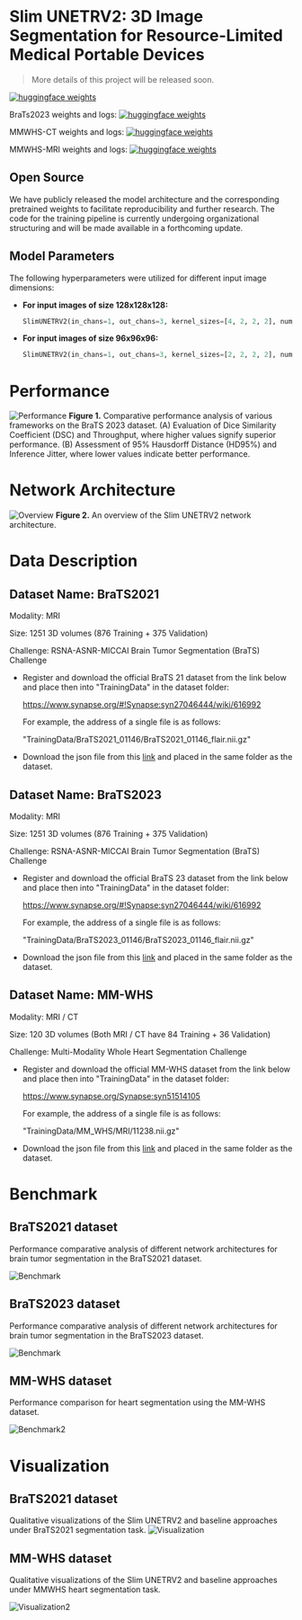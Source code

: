 # Slim UNETRV2: 3D Image Segmentation for Resource-Limited Medical Portable Devices

> More details of this project will be released soon.

[![huggingface weights](https://img.shields.io/badge/%F0%9F%A4%97%20Weights-deepang/slimunetrv2-yellow)](https://huggingface.co/deepang/slimunetrv2)&nbsp;

BraTs2023 weights and logs: [![huggingface weights](https://img.shields.io/badge/Weights%20%26%20logs-brats2023-yellow)](https://huggingface.co/deepang/slimunetrv2/tree/main/brats23)&nbsp;

MMWHS-CT weights and logs: [![huggingface weights](https://img.shields.io/badge/Weights%20%26%20logs-mmwhsct-yellow)](https://huggingface.co/deepang/slimunetrv2/tree/main/mmwhs-ct)&nbsp;

MMWHS-MRI weights and logs: [![huggingface weights](https://img.shields.io/badge/Weights%20%26%20logs-mmwhsmri-yellow)](https://huggingface.co/deepang/slimunetrv2/tree/main/mmwhs-mri)&nbsp;


## Open Source

We have publicly released the model architecture and the corresponding pretrained weights to facilitate reproducibility and further research. The code for the training pipeline is currently undergoing organizational structuring and will be made available in a forthcoming update.

## Model Parameters

The following hyperparameters were utilized for different input image dimensions:

*   **For input images of size 128x128x128:**
    ```python
    SlimUNETRV2(in_chans=1, out_chans=3, kernel_sizes=[4, 2, 2, 2], num_slices_list=[64, 32, 16, 8])
    ```
*   **For input images of size 96x96x96:**
    ```python
    SlimUNETRV2(in_chans=1, out_chans=3, kernel_sizes=[2, 2, 2, 2], num_slices_list=[16, 8, 4, 2])
    ```

# Performance

![Performance](./figures/fig1.png)
**Figure 1.** Comparative performance analysis of various frameworks on the BraTS 2023 dataset. (A) Evaluation of Dice Similarity Coefficient (DSC) and Throughput, where higher values signify superior performance. (B) Assessment of 95% Hausdorff Distance (HD95%) and Inference Jitter, where lower values indicate better performance.

# Network Architecture

![Overview](./figures/Overview.jpg)
**Figure 2.** An overview of the Slim UNETRV2 network architecture.

# Data Description
## Dataset Name: BraTS2021

Modality: MRI

Size: 1251 3D volumes (876 Training + 375 Validation)

Challenge: RSNA-ASNR-MICCAI Brain Tumor Segmentation (BraTS) Challenge

- Register and download the official BraTS 21 dataset from the link below and place then into "TrainingData" in the dataset folder:

  https://www.synapse.org/#!Synapse:syn27046444/wiki/616992

  For example, the address of a single file is as follows:

  "TrainingData/BraTS2021_01146/BraTS2021_01146_flair.nii.gz"

- Download the json file from this [link](https://drive.google.com/file/d/1i-BXYe-wZ8R9Vp3GXoajGyqaJ65Jybg1/view?usp=sharing) and placed in the same folder as the dataset.

## Dataset Name: BraTS2023

Modality: MRI

Size: 1251 3D volumes (876 Training + 375 Validation)

Challenge: RSNA-ASNR-MICCAI Brain Tumor Segmentation (BraTS) Challenge

- Register and download the official BraTS 23 dataset from the link below and place then into "TrainingData" in the dataset folder:

  https://www.synapse.org/#!Synapse:syn27046444/wiki/616992

  For example, the address of a single file is as follows:

  "TrainingData/BraTS2023_01146/BraTS2023_01146_flair.nii.gz"

- Download the json file from this [link](https://www.med.upenn.edu/cbica/brats/) and placed in the same folder as the dataset.

## Dataset Name: MM-WHS

Modality: MRI / CT 

Size: 120 3D volumes (Both MRI / CT have 84 Training + 36 Validation)

Challenge: Multi-Modality Whole Heart Segmentation Challenge

- Register and download the official MM-WHS dataset from the link below and place then into "TrainingData" in the dataset folder:

  https://www.synapse.org/Synapse:syn51514105

  For example, the address of a single file is as follows:

  "TrainingData/MM_WHS/MRI/11238.nii.gz"

- Download the json file from this [link](https://mega.nz/folder/UNMF2YYI#1cqJVzo4p_wESv9P_pc8uA) and placed in the same folder as the dataset.

# Benchmark
## BraTS2021 dataset
Performance comparative analysis of different network architectures for brain tumor segmentation in the BraTS2021 dataset.

![Benchmark](./figures/Benchmark.png)

## BraTS2023 dataset
Performance comparative analysis of different network architectures for brain tumor segmentation in the BraTS2023 dataset.

![Benchmark](./figures/Benchmark3.png)

## MM-WHS dataset
Performance comparison for heart segmentation using the MM-WHS dataset.

![Benchmark2](./figures/Benchmark2.png)

# Visualization

## BraTS2021 dataset
Qualitative visualizations of the Slim UNETRV2 and baseline approaches under BraTS2021 segmentation task.
![Visualization](./figures/Visualization.png)

## MM-WHS dataset
Qualitative visualizations of the Slim UNETRV2 and baseline approaches under MMWHS heart segmentation task.

![Visualization2](./figures/Visualization2.png)